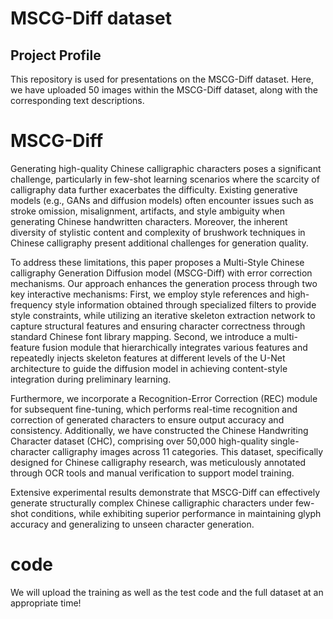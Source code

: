 # MSCG-Diff dataset
## Project Profile
This repository is used for presentations on the MSCG-Diff dataset. Here, we have uploaded 50 images within the MSCG-Diff
dataset, along with the corresponding text descriptions.

# MSCG-Diff
Generating high-quality Chinese calligraphic characters poses a significant challenge, particularly in few-shot learning scenarios where the scarcity of calligraphy data further exacerbates the difficulty. Existing generative models (e.g., GANs and diffusion models) often encounter issues such as stroke omission, misalignment, artifacts, and style ambiguity when generating Chinese handwritten characters. Moreover, the inherent diversity of stylistic content and complexity of brushwork techniques in Chinese calligraphy present additional challenges for generation quality.

To address these limitations, this paper proposes a Multi-Style Chinese calligraphy Generation Diffusion model (MSCG-Diff) with error correction mechanisms. Our approach enhances the generation process through two key interactive mechanisms: First, we employ style references and high-frequency style information obtained through specialized filters to provide style constraints, while utilizing an iterative skeleton extraction network to capture structural features and ensuring character correctness through standard Chinese font library mapping. Second, we introduce a multi-feature fusion module that hierarchically integrates various features and repeatedly injects skeleton features at different levels of the U-Net architecture to guide the diffusion model in achieving content-style integration during preliminary learning.

Furthermore, we incorporate a Recognition-Error Correction (REC) module for subsequent fine-tuning, which performs real-time recognition and correction of generated characters to ensure output accuracy and consistency. Additionally, we have constructed the Chinese Handwriting Character dataset (CHC), comprising over 50,000 high-quality single-character calligraphy images across 11 categories. This dataset, specifically designed for Chinese calligraphy research, was meticulously annotated through OCR tools and manual verification to support model training.

Extensive experimental results demonstrate that MSCG-Diff can effectively generate structurally complex Chinese calligraphic characters under few-shot conditions, while exhibiting superior performance in maintaining glyph accuracy and generalizing to unseen character generation.

# code
We will upload the training as well as the test code and the full dataset at an appropriate time!
